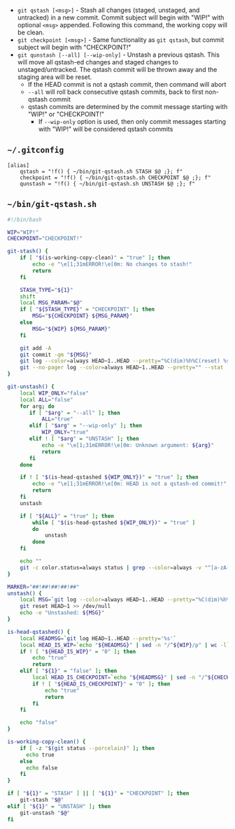 <!-- ### Page Linked from setup-git-aliases.md ### -->
* `git qstash [<msg>]` - Stash all changes (staged, unstaged, and untracked) in a new commit.  Commit subject will begin with "WIP!" with optional `<msg>` appended.  Following this command, the working copy will be clean.
* `git checkpoint [<msg>]` - Same functionality as `git qstash`, but commit subject will begin with "CHECKPOINT!"
* `git qunstash [--all] [--wip-only]` - Unstash a previous qstash.  This will move all qstash-ed changes and staged changes to unstaged/untracked.  The qstash commit will be thrown away and the staging area will be reset.
    * If the HEAD commit is not a qstash commit, then command will abort
    * `--all` will roll back consecutive qstash commits, back to first non-qstash commit
    * qstash commits are determined by the commit message starting with "WIP!" or "CHECKPOINT!"
        * If `--wip-only` option is used, then only commit messages starting with "WIP!" will be considered qstash commits

## `~/.gitconfig`
```
[alias]
    qstash = "!f() { ~/bin/git-qstash.sh STASH $@ ;}; f"
    checkpoint = "!f() { ~/bin/git-qstash.sh CHECKPOINT $@ ;}; f"
    qunstash = "!f() { ~/bin/git-qstash.sh UNSTASH $@ ;}; f"
```

## `~/bin/git-qstash.sh`
```bash
#!/bin/bash

WIP="WIP!"
CHECKPOINT="CHECKPOINT!"

git-stash() {
    if [ "$(is-working-copy-clean)" = "true" ]; then
        echo -e "\e[1;31mERROR!\e[0m: No changes to stash!"
        return
    fi

    STASH_TYPE="${1}"
    shift
    local MSG_PARAM="$@"
    if [ "${STASH_TYPE}" = "CHECKPOINT" ]; then
        MSG="${CHECKPOINT} ${MSG_PARAM}"
    else
        MSG="${WIP} ${MSG_PARAM}"
    fi

    git add -A
    git commit -qm "${MSG}"
    git log --color=always HEAD~1..HEAD --pretty="%C(dim)%h%C(reset) %s%n%nChanges stashed:"
    git --no-pager log --color=always HEAD~1..HEAD --pretty="" --stat
}

git-unstash() {
    local WIP_ONLY="false"
    local ALL="false"
    for arg; do
       if [ "$arg" = "--all" ]; then
           ALL="true"
       elif [ "$arg" = "--wip-only" ]; then
           WIP_ONLY="true"
       elif ! [ "$arg" = "UNSTASH" ]; then
           echo -e "\e[1;31mERROR!\e[0m: Unknown argument: ${arg}"
           return
       fi
    done

    if ! [ "$(is-head-qstashed ${WIP_ONLY})" = "true" ]; then
        echo -e "\e[1;31mERROR!\e[0m: HEAD is not a qstash-ed commit!"
        return
    fi
    unstash

    if [ "${ALL}" = "true" ]; then
        while [ "$(is-head-qstashed ${WIP_ONLY})" = "true" ]
        do
            unstash
        done
    fi

    echo ""
    git -c color.status=always status | grep --color=always -v "^[a-zA-Z].*[^:]$" | sed -r '/\(use "git (pull|add|checkout)/d' | sed 's/ for commit:$/:/' | sed '/^\s*$/d'
}

MARKER="##!##!##!##!##"
unstash() {
    local MSG=`git log --color=always HEAD~1..HEAD --pretty="%C(dim)%h%C(reset) %C(bold green)${MARKER}%ad${MARKER}%C(reset) %s" | sed -r "s/${MARKER}(.{16}).*${MARKER}/\1/"`
    git reset HEAD~1 >> /dev/null
    echo -e "Unstashed: ${MSG}"
}

is-head-qstashed() {
    local HEADMSG=`git log HEAD~1..HEAD --pretty='%s'`
    local HEAD_IS_WIP=`echo "${HEADMSG}" | sed -n "/^${WIP}/p" | wc -l`
    if ! [ "${HEAD_IS_WIP}" = "0" ]; then
        echo "true"
        return
    elif [ "${1}" = "false" ]; then
        local HEAD_IS_CHECKPOINT=`echo "${HEADMSG}" | sed -n "/^${CHECKPOINT}/p" | wc -l`
        if ! [ "${HEAD_IS_CHECKPOINT}" = "0" ]; then
            echo "true"
            return
        fi
    fi

    echo "false"
}

is-working-copy-clean() {
    if [ -z "$(git status --porcelain)" ]; then
      echo true
    else
      echo false
    fi
}

if [ "${1}" = "STASH" ] || [ "${1}" = "CHECKPOINT" ]; then
    git-stash "$@"
elif [ "${1}" = "UNSTASH" ]; then
    git-unstash "$@"
fi
```
